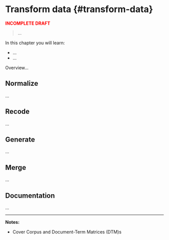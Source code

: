 # Transform data {#transform-data}





<p style="font-weight:bold; color:red;">INCOMPLETE DRAFT</p>

> ...

<div class="rmdkey">
<p>In this chapter you will learn:</p>
<ul>
<li>…</li>
<li>…</li>
</ul>
</div>

<!-- COURSE STRUCTURE

TUTORIALS:

- Primers: 
  - Tidy Your Data: https://rstudio.cloud/learn/primers/4
    - Separate and Unite Columns
    - Join datasets

SWIRL:

- ...

WORKED/ RECIPE:

- ...

PROJECT:

- ...

GOALS:

...

-->



Overview...

## Normalize

...

## Recode

...

## Generate

...

## Merge

...

## Documentation

...



---

__Notes:__


- Cover Corpus and Document-Term Matrices (DTM)s
